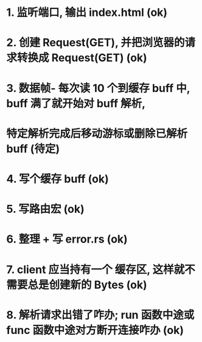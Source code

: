 # 1. 监听端口, 输出 index.html (ok)

# 2. 创建 Request(GET), 并把浏览器的请求转换成 Request(GET) (ok)

# 3. 数据帧- 每次读 10 个到缓存 buff 中, buff 满了就开始对 buff 解析,

# 特定解析完成后移动游标或删除已解析 buff (待定)

# 4. 写个缓存 buff (ok)

# 5. 写路由宏 (ok)

# 6. 整理 + 写 error.rs (ok)

# 7. client 应当持有一个 缓存区, 这样就不需要总是创建新的 Bytes (ok)

# 8. 解析请求出错了咋办; run 函数中途或 func 函数中途对方断开连接咋办 (ok)
